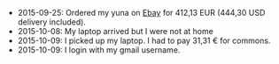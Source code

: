   * 2015-09-25: Ordered my yuna on [Ebay](http://www.ebay.com/itm/351398651121) for 412,13 EUR (444,30 USD delivery included).
  * 2015-10-08: My laptop arrived but I were not at home
  * 2015-10-09: I picked up my laptop. I had to pay 31,31 € for commons.
  * 2015-10-09: I login with my gmail username.
